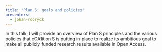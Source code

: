 ```yaml
---
title: "Plan S: goals and policies"
presenters:
  - johan-rooryck
---
```


In this talk, I will provide an overview of Plan S principles and the various policies that cOAlition S is putting in place to realize its ambitious goal to make all publicly funded research results available in Open Access.
